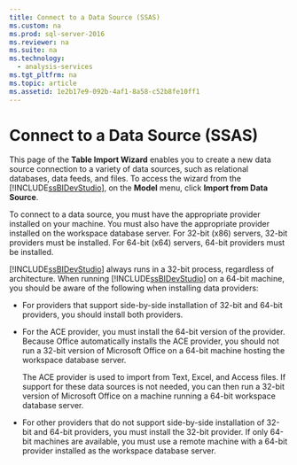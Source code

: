 ```yaml
---
title: Connect to a Data Source (SSAS)
ms.custom: na
ms.prod: sql-server-2016
ms.reviewer: na
ms.suite: na
ms.technology: 
  - analysis-services
ms.tgt_pltfrm: na
ms.topic: article
ms.assetid: 1e2b17e9-092b-4af1-8a58-c52b8fe10ff1
---
```

# Connect to a Data Source (SSAS)
  This page of the **Table Import Wizard** enables you to create a new data source connection to a variety of data sources, such as relational databases, data feeds, and files. To access the wizard from the [!INCLUDE[ssBIDevStudio](../../Topics/TopicNameContainA/includes/ssBIDevStudio_md.md)], on the **Model** menu, click **Import from Data Source**.  
  
 To connect to a data source, you must have the appropriate provider installed on your machine. You must also have the appropriate provider installed on the workspace database server. For 32-bit (x86) servers, 32-bit providers must be installed. For 64-bit (x64) servers, 64-bit providers must be installed.  
  
 [!INCLUDE[ssBIDevStudio](../../Topics/TopicNameContainA/includes/ssBIDevStudio_md.md)] always runs in a 32-bit process, regardless of architecture. When running [!INCLUDE[ssBIDevStudio](../../Topics/TopicNameContainA/includes/ssBIDevStudio_md.md)] on a 64-bit machine, you should be aware of the following when installing data providers:  
  
-   For providers that support side-by-side installation of 32-bit and 64-bit providers, you should install both providers.  
  
-   For the ACE provider, you must install the 64-bit version of the provider. Because Office automatically installs the ACE provider, you should not run a 32-bit version of Microsoft Office on a 64-bit machine hosting the workspace database server.  
  
     The ACE provider is used to import from Text, Excel, and Access files. If support for these data sources is not needed, you can then run a 32-bit version of Microsoft Office on a machine running a 64-bit workspace database server.  
  
-   For other providers that do not support side-by-side installation of 32-bit and 64-bit providers, you must install the 32-bit provider. If only 64-bit machines are available, you must use a remote machine with a 64-bit provider installed as the workspace database server.  
  
  